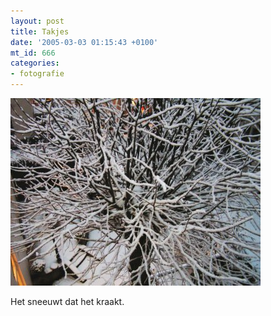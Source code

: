 ```yaml
---
layout: post
title: Takjes
date: '2005-03-03 01:15:43 +0100'
mt_id: 666
categories:
- fotografie
---
```

<img src="/images/takjes.jpg" width="400" height="300" alt="Takjes" />

Het sneeuwt dat het kraakt.
